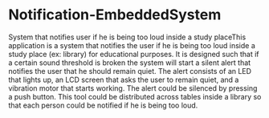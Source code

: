 # Notification-EmbeddedSystem
System that notifies user if he is being too loud inside a study placeThis application is a system that notifies the user if he is being too loud inside a study place (ex: library) for educational purposes. It is designed such that if a certain sound threshold is broken the system will start a silent alert that notifies the user that he should remain quiet. The alert consists of an LED that lights up, an LCD screen that asks the user to remain quiet, and a vibration motor that starts working. The alert could be silenced by pressing a push button.
This tool could be distributed across tables inside a library so that each person could be notified if he is being too loud.
